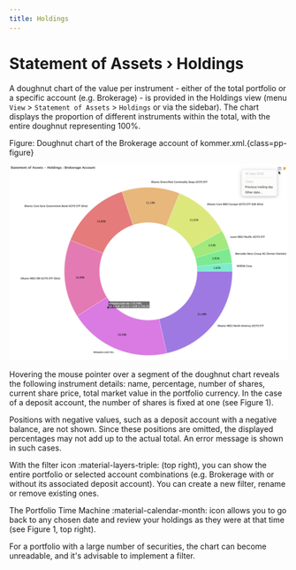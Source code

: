 ```yaml
---
title: Holdings
---
```

# Statement of Assets &rsaquo; Holdings

A doughnut chart of the value per instrument - either of the total portfolio or a specific account (e.g. Brokerage) - is provided in the Holdings view (menu `View` > `Statement of Assets` > `Holdings` or via the sidebar). The chart  displays the proportion of different instruments within the total, with the entire doughnut representing 100%.

Figure: Doughnut chart of the Brokerage account of kommer.xml.{class=pp-figure}

![](./images/sb-reports-holdings.svg)

Hovering the mouse pointer over a segment of the doughnut chart reveals the following instrument details: name, percentage, number of shares, current share price, total market value in the portfolio currency. In the case of a deposit account, the number of shares is fixed at one (see Figure 1).

Positions with negative values, such as a deposit account with a negative balance, are not shown. Since these positions are omitted, the displayed percentages may not add up to the actual total. An error message is shown in such cases.

With the filter icon :material-layers-triple: (top right), you can show the entire portfolio or selected account combinations (e.g. Brokerage with or without its associated deposit account). You can create a new filter, rename or remove existing ones.

The Portfolio Time Machine :material-calendar-month: icon allows you to go back to any chosen date and review your holdings as they were at that time (see Figure 1, top right).  


For a portfolio with a large number of securities, the chart can become unreadable, and it's advisable to implement a filter.


